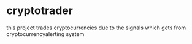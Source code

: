 # cryptotrader
this project trades cryptocurrencies due to the signals which gets from cryptocurrencyalerting system
